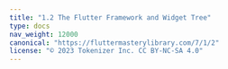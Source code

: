 ```yaml
---
title: "1.2 The Flutter Framework and Widget Tree"
type: docs
nav_weight: 12000
canonical: "https://fluttermasterylibrary.com/7/1/2"
license: "© 2023 Tokenizer Inc. CC BY-NC-SA 4.0"
---
```

